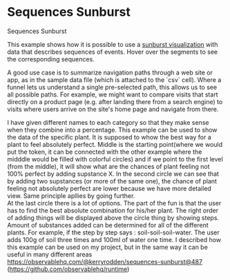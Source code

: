 # Sequences Sunburst
 Sequences Sunburst

This example shows how it is possible to use a [sunburst visualization](https://observablehq.com/@d3/sunburst)  with data that describes sequences of events. Hover over the segments to see the corresponding sequences.

A good use case is to summarize navigation paths through a web site or app, as in the sample data file (which is attached to the \`csv\` cell). Where a funnel lets us understand a single pre-selected path, this allows us to see all possible paths. For example, we might want to compare visits that start directly on a product page (e.g. after landing there from a search engine) to visits where users arrive on the site's home page and navigate from there.

I have given different names to each category so that they make sense when they combine into a percentage.
This example can be used to show the data of the specific plant. It is supposed to whow the best way for a plant to feel absolutely perfect. Middle is the starting point(where we would put the token, it can be connected with the other example where the midddle would be filled with colorful circles) and if we point to the first level (from the middle), it will show what are the chances of plant feeling not 100% perfect by adding supstance X. In the second circle we can see that by adding two supstances (or more of the same one), the chance of plant feeling not absolutely perfect are lower because we have more detailed view. Same principle apllies by going further.  
At the last circle there is a lot of options. The part of the fun is that the user has to find the best absolute combination for his/her plant. The right order of adding things will be displayed above the circle thing by showing steps. 
Amount of substances added can be determined for all of the different plants. For example, if the step by step says : soil-soil-soil-water. The user adds 100g of soil three times and 100ml of water one time.
I described how this example can be used on my project, but in the same way it can be useful in many different areas
https://observablehq.com/@kerryrodden/sequences-sunburst@487
(https://github.com/observablehq/runtime)